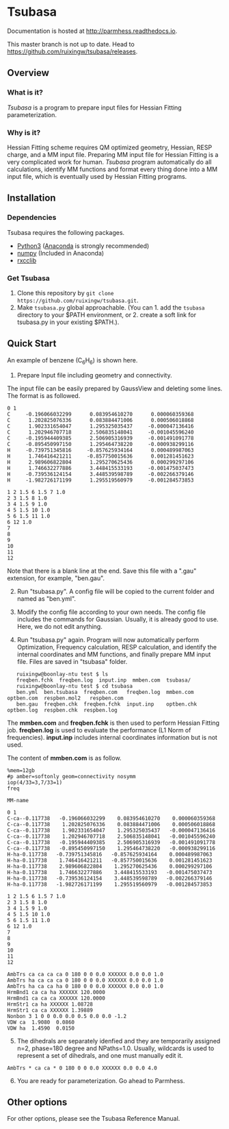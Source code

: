 # Tsubasa

Documentation is hosted at http://parmhess.readthedocs.io.

This master branch is not up to date. Head to https://github.com/ruixingw/tsubasa/releases.

## Overview
### What is it?
*Tsubasa* is a program to prepare input files for Hessian Fitting parameterization.
### Why is it?
Hessian Fitting scheme requires QM optimized geometry, Hessian, RESP charge, and a MM input file. Preparing MM input file for Hessian Fitting is a very complicated work for human. *Tsubasa* program automatically do all calculations, identify MM functions and format every thing done into a MM input file, which is eventually used by Hessian Fitting programs.

## Installation

### Dependencies
Tsubasa requires the following packages.

- [Python3](https://www.python.org/) ([Anaconda](https://www.continuum.io/downloads) is strongly recommended)
- [numpy](http://www.numpy.org/) (Included in Anaconda)
- [rxcclib](https://github.com/ruixingw/rxcclib) 

### Get Tsubasa
1. Clone this repository by ```git clone https://github.com/ruixingw/tsubasa.git```.
2. Make ```tsubasa.py``` global approachable. (You can 1. add the ```tsubasa``` directory to your $PATH environment, or 2. create a soft link for tsubasa.py in your existing $PATH.).

## Quick Start

An example of benzene (C<sub>6</sub>H<sub>6</sub>) is shown here.

1) Prepare Input file including geometry and connectivity.

The input file can be easily prepared by GaussView and deleting some lines. The format is as followed.

```
0 1
C     -0.196066032299      0.083954610270      0.000060359368
C      1.202825076336      0.083884471006      0.000506018868
C      1.902331654047      1.295325035437     -0.000047136416
C      1.202946707718      2.506835148041     -0.001045596240
C     -0.195944409385      2.506905316939     -0.001491091778
C     -0.895450997150      1.295464738220     -0.000938299116
H     -0.739751345816     -0.857625934164      0.000489987063
H      1.746416421211     -0.857750015636      0.001281451623
H      2.989606822804      1.295270625436      0.000299297106
H      1.746632277886      3.448415533193     -0.001475037473
H     -0.739536124154      3.448539598789     -0.002266379146
H     -1.982726171199      1.295519560979     -0.001284573853

1 2 1.5 6 1.5 7 1.0
2 3 1.5 8 1.0
3 4 1.5 9 1.0
4 5 1.5 10 1.0
5 6 1.5 11 1.0
6 12 1.0
7
8
9
10
11
12

```

Note that there is a blank line at the end. Save this file with a ".gau" extension, for example, "ben.gau".

2) Run "tsubasa.py". A config file will be copied to the current folder and named as "ben.yml".

3) Modify the config file according to your own needs. The config file includes the commands for Gaussian. Usually, it is already good to use. Here, we do not edit anything. 

4) Run "tsubasa.py" again. Program will now automatically perform Optimization, Frequency calculation, RESP calculation, and identify the internal coordinates and MM functions, and finally prepare MM input file. Files are saved in "tsubasa" folder.
```
   ruixingw@boonlay-ntu test $ ls
   freqben.fchk  freqben.log  input.inp  mmben.com  tsubasa/
   ruixingw@boonlay-ntu test $ cd tsubasa
   ben.yml  ben.tsubasa  freqben.com   freqben.log  mmben.com   optben.com  respben.mol2   respben.com
   ben.gau  freqben.chk  freqben.fchk  input.inp    optben.chk  optben.log  respben.chk  respben.log
```

The **mmben.com** and **freqben.fchk** is then used to perform Hessian Fitting job. **freqben.log** is used to evaluate the performance (L1 Norm of frequencies). **input.inp** includes internal coordinates information but is not used. 

The content of **mmben.com** is as follow.

```
%mem=12gb
#p amber=softonly geom=connectivity nosymm
iop(4/33=3,7/33=1)
freq

MM-name

0 1
C-ca--0.117738   -0.196066032299    0.083954610270    0.000060359368
C-ca--0.117738    1.202825076336    0.083884471006    0.000506018868
C-ca--0.117738    1.902331654047    1.295325035437   -0.000047136416
C-ca--0.117738    1.202946707718    2.506835148041   -0.001045596240
C-ca--0.117738   -0.195944409385    2.506905316939   -0.001491091778
C-ca--0.117738   -0.895450997150    1.295464738220   -0.000938299116
H-ha-0.117738   -0.739751345816   -0.857625934164    0.000489987063
H-ha-0.117738    1.746416421211   -0.857750015636    0.001281451623
H-ha-0.117738    2.989606822804    1.295270625436    0.000299297106
H-ha-0.117738    1.746632277886    3.448415533193   -0.001475037473
H-ha-0.117738   -0.739536124154    3.448539598789   -0.002266379146
H-ha-0.117738   -1.982726171199    1.295519560979   -0.001284573853

1 2 1.5 6 1.5 7 1.0
2 3 1.5 8 1.0
3 4 1.5 9 1.0
4 5 1.5 10 1.0
5 6 1.5 11 1.0
6 12 1.0
7
8
9
10
11
12

AmbTrs ca ca ca ca 0 180 0 0 0.0 XXXXXX 0.0 0.0 1.0
AmbTrs ha ca ca ca 0 180 0 0 0.0 XXXXXX 0.0 0.0 1.0
AmbTrs ha ca ca ha 0 180 0 0 0.0 XXXXXX 0.0 0.0 1.0
HrmBnd1 ca ca ha XXXXXX 120.0000
HrmBnd1 ca ca ca XXXXXX 120.0000
HrmStr1 ca ha XXXXXX 1.08728
HrmStr1 ca ca XXXXXX 1.39889
Nonbon 3 1 0 0 0.0 0.0 0.5 0.0 0.0 -1.2
VDW ca  1.9080  0.0860
VDW ha  1.4590  0.0150

```

5) The dihedrals are separately idenfied and they are temporarily assigned n=2, phase=180 degree and NPaths=1.0. Usually, wildcards is used to represent a set of dihedrals, and one must manually edit it.
```
AmbTrs * ca ca * 0 180 0 0 0.0 XXXXXX 0.0 0.0 4.0
```

6) You are ready for parameterization. Go ahead to Parmhess.

## Other options
For other options, please see the Tsubasa Reference Manual.

